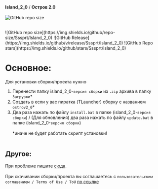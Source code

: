  **Island_2_0** / **Остров 2.0**<br><br>
<img alt="GitHub repo size" src="https://img.shields.io/github/repo-size/Sssprt/Island_2_0?style=plastic">

<br>
![GitHub repo size](https://img.shields.io/github/repo-size/Sssprt/Island_2_0)
![GitHub Release](https://img.shields.io/github/v/release/Sssprt/Island_2_0)
![GitHub Repo stars](https://img.shields.io/github/stars/Sssprt/Island_2_0)


# Основное:
Для установки сборки/проекта нужно<br>
1. Перенести папку island_2_0-`версия сборки` из `.zip` архива в папку `Загрузки`\*<br>
2. Создать в если у вас пиратка (TLauncher) сборку с названием `ostrov2_0`\*<br>
3. Два раза нажать по файлу `install.bat` в папке (island_2_0-`версия сборки`) / (Для обновления) два раза нажать по файлу `update.bat` в папке (island_2_0-`версия сборки`)
<br><br>*иначе не будет работать скрипт установки!<br><br>

## Другое:
При проблеме пишите [сюда](https://github.com/Sssprt/Island_2_0/issues/new/choose).<br><br>
При скачивании сборки/проекта вы соглашаетесь с `пользовательским соглашением / Terms of Use / ToU` [по ссылке](https://github.com/Sssprt/Island_2_0/blob/main/configuration/ToU.md)


